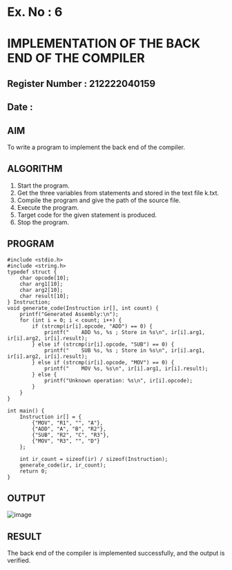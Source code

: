 
# Ex. No : 6	
# IMPLEMENTATION OF THE BACK END OF THE COMPILER 
## Register Number : 212222040159
## Date : 

## AIM   
To write a program to implement the back end of the compiler.

## ALGORITHM
1.	Start the program.
2.	Get the three variables from statements and stored in the text file k.txt.
3.	Compile the program and give the path of the source file.
4.	Execute the program.
5.	Target code for the given statement is produced.
6.	Stop the program.

## PROGRAM
```
#include <stdio.h>
#include <string.h>
typedef struct {
    char opcode[10]; 
    char arg1[10];   
    char arg2[10];   
    char result[10]; 
} Instruction;
void generate_code(Instruction ir[], int count) {
    printf("Generated Assembly:\n");
    for (int i = 0; i < count; i++) {
        if (strcmp(ir[i].opcode, "ADD") == 0) {
            printf("    ADD %s, %s ; Store in %s\n", ir[i].arg1, ir[i].arg2, ir[i].result);
        } else if (strcmp(ir[i].opcode, "SUB") == 0) {
            printf("    SUB %s, %s ; Store in %s\n", ir[i].arg1, ir[i].arg2, ir[i].result);
        } else if (strcmp(ir[i].opcode, "MOV") == 0) {
            printf("    MOV %s, %s\n", ir[i].arg1, ir[i].result);
        } else {
            printf("Unknown operation: %s\n", ir[i].opcode);
        }
    }
}

int main() {
    Instruction ir[] = {
        {"MOV", "R1", "", "A"},   
        {"ADD", "A", "B", "R2"},   
        {"SUB", "R2", "C", "R3"},  
        {"MOV", "R3", "", "D"}     
    };
    
    int ir_count = sizeof(ir) / sizeof(Instruction);
    generate_code(ir, ir_count);
    return 0;
}
```


## OUTPUT 
![image](https://github.com/user-attachments/assets/24136991-cc6c-4a9a-ba17-54a1ce6ba817)

## RESULT
The back end of the compiler is implemented successfully, and the output is verified.
